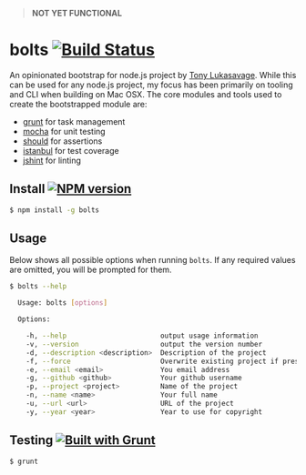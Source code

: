 > **NOT YET FUNCTIONAL**

# bolts [![Build Status](https://travis-ci.org/tonylukasavage/bolts.svg?branch=master)](https://travis-ci.org/tonylukasavage/bolts)

An opinionated bootstrap for node.js project by [Tony Lukasavage](https://twitter.com/tonylukasavage). While this can be used for any node.js project, my focus has been primarily on tooling and CLI when building on Mac OSX. The core modules and tools used to create the bootstrapped module are:

* [grunt](http://gruntjs.com/) for task management
* [mocha](http://visionmedia.github.io/mocha/) for unit testing
* [should](https://github.com/visionmedia/should.js/) for assertions
* [istanbul](https://github.com/gotwarlost/istanbul) for test coverage
* [jshint](http://www.jshint.com/) for linting

## Install [![NPM version](https://badge.fury.io/js/bolts.svg)](http://badge.fury.io/js/bolts)

```bash
$ npm install -g bolts
```

## Usage

Below shows all possible options when running `bolts`. If any required values are omitted, you will be prompted for them.

```bash
$ bolts --help

  Usage: bolts [options]

  Options:

    -h, --help                       output usage information
    -v, --version                    output the version number
    -d, --description <description>  Description of the project
    -f, --force                      Overwrite existing project if present
    -e, --email <email>              You email address
    -g, --github <github>            Your github username
    -p, --project <project>          Name of the project
    -n, --name <name>                Your full name
    -u, --url <url>                  URL of the project
    -y, --year <year>                Year to use for copyright
```

## Testing [![Built with Grunt](https://cdn.gruntjs.com/builtwith.png)](http://gruntjs.com/)

```bash
$ grunt
```
